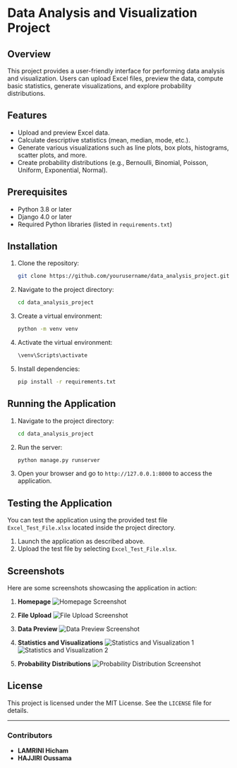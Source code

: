 
# Data Analysis and Visualization Project

## Overview

This project provides a user-friendly interface for performing data analysis and visualization. Users can upload Excel files, preview the data, compute basic statistics, generate visualizations, and explore probability distributions.

## Features

- Upload and preview Excel data.
- Calculate descriptive statistics (mean, median, mode, etc.).
- Generate various visualizations such as line plots, box plots, histograms, scatter plots, and more.
- Create probability distributions (e.g., Bernoulli, Binomial, Poisson, Uniform, Exponential, Normal).

## Prerequisites

- Python 3.8 or later
- Django 4.0 or later
- Required Python libraries (listed in `requirements.txt`)

## Installation

1. Clone the repository:
   ```bash
   git clone https://github.com/yourusername/data_analysis_project.git
   ```
2. Navigate to the project directory:
   ```bash
   cd data_analysis_project
   ```
3. Create a virtual environment:
   ```bash
   python -m venv venv
   ```
4. Activate the virtual environment:
   ```bash
   \venv\Scripts\activate
   ```
5. Install dependencies:
   ```bash
   pip install -r requirements.txt
   ```

## Running the Application

1. Navigate to the project directory:
   ```bash
   cd data_analysis_project
   ```
2. Run the server:
   ```bash
   python manage.py runserver
   ```
3. Open your browser and go to `http://127.0.0.1:8000` to access the application.

## Testing the Application

You can test the application using the provided test file `Excel_Test_File.xlsx` located inside the project directory. 
1. Launch the application as described above.
2. Upload the test file by selecting `Excel_Test_File.xlsx`.

## Screenshots

Here are some screenshots showcasing the application in action:

1. **Homepage**
   ![Homepage Screenshot](./img/HomePage.png)

2. **File Upload**
   ![File Upload Screenshot](./img/FileUpload.png)

3. **Data Preview**
   ![Data Preview Screenshot](./img/DataPreview.png)

4. **Statistics and Visualizations**
   ![Statistics and Visualization 1 ](./img/Visualizations1.png)
   ![Statistics and Visualization 2](./img/Visualizations2.png)

5. **Probability Distributions**
   ![Probability Distribution Screenshot](./img/Distributions.png)

## License

This project is licensed under the MIT License. See the `LICENSE` file for details.

---

### Contributors

- **LAMRINI Hicham**
- **HAJJIRI Oussama**
